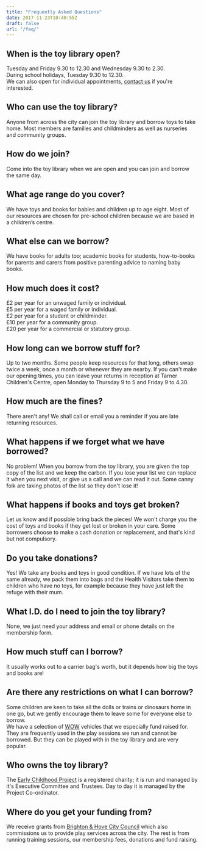 ```yaml
---
title: "Frequently Asked Questions"
date: 2017-11-23T10:40:55Z
draft: false
url: "/faq/"
---
```


## When is the toy library open?
Tuesday and Friday 9.30 to 12.30 and Wednesday 9.30 to 2.30.  
During school holidays, Tuesday 9.30 to 12.30.  
We can also open for individual appointments, [contact us](/contact/) if you're interested.

## Who can use the toy library?
Anyone from across the city can join the toy library and borrow toys to take home. 
Most members are families and childminders as well as nurseries and community groups.

## How do we join?
Come into the toy library when we are open and you can join and borrow the same day.

## What age range do you cover?
We have toys and books for babies and children up to age eight. Most of our resources are chosen for pre-school children because we are based in a children’s centre. 

## What else can we borrow?
We have books for adults too; academic books for students, how-to-books for parents and carers from positive parenting advice to naming baby books.

## How much does it cost?
£2 per year for an unwaged family or individual.  
£5 per year for a waged family or individual.  
£2 per year for a student or childminder.  
£10 per year for a community group.  
£20 per year for a commercial or statutory group.  

## How long can we borrow stuff for?
Up to two months.
Some people keep resources for that long, others swap twice a week, once a month or whenever they are nearby.
If you can't make our opening times, you can leave your returns in reception at Tarner Children's Centre, open Monday to Thursday 9 to 5 and Friday 9 to 4.30.

## How much are the fines?
There aren't any!
We shall call or email you a reminder if you are late returning resources.

## What happens if we forget what we have borrowed?
No problem!
When you borrow from the toy library, you are given the top copy of the list and we keep the carbon. If you lose your list we can replace it when you next visit, or give us a call and we can read it out. 
Some canny folk are taking photos of the list so they don't lose it!

## What happens if books and toys get broken?
Let us know and if possible bring back the pieces!
We won't charge you the cost of toys and books if they get lost or broken in your care.
Some borrowers choose to make a cash donation or replacement, and that's kind but not compulsory.

## Do you take donations?
Yes! We take any books and toys in good condition. 
If we have lots of the same already, we pack them into bags and the Health Visitors take them to children who have no toys, for example because they have just left the refuge with their mum. 

## What I.D. do I need to join the toy library?
None, we just need your address and email or phone details on the membership form.

## How much stuff can I borrow?
It usually works out to a carrier bag's worth, but it depends how big the toys and books are!

## Are there any restrictions on what I can borrow?
Some children are keen to take all the dolls or trains or dinosaurs home in one go, but we gently encourage them to leave some for everyone else to borrow.  
We have a selection of [WOW](https://www.wowtoys.com/) vehicles that we especially fund raised for. They are frequently used in the play sessions we run and cannot be borrowed. But they can be played with in the toy library and are very popular.

## Who owns the toy library?
The [Early Childhood Project](https://ecpuk.org/) is a registered charity; it is run and managed by it's Executive Committee and Trustees. Day to day it is managed by the Project Co-ordinator.

## Where do you get your funding from?
We receive grants from [Brighton & Hove City Council](http://www.brighton-hove.gov.uk/) which also commissions us to provide play services across the city. The rest is from running training sessions, our membership fees, donations and fund raising. 
